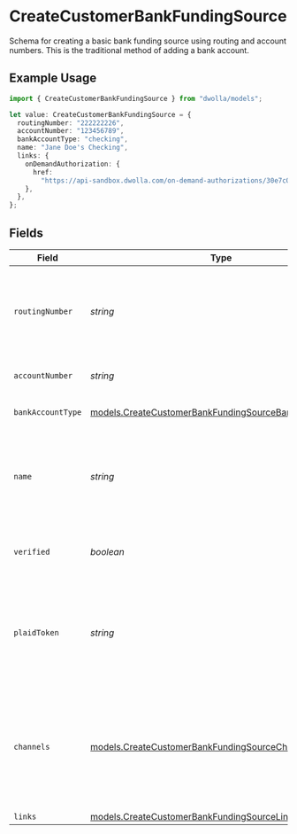 # CreateCustomerBankFundingSource

Schema for creating a basic bank funding source using routing and account numbers. This is the traditional method of adding a bank account.

## Example Usage

```typescript
import { CreateCustomerBankFundingSource } from "dwolla/models";

let value: CreateCustomerBankFundingSource = {
  routingNumber: "222222226",
  accountNumber: "123456789",
  bankAccountType: "checking",
  name: "Jane Doe's Checking",
  links: {
    onDemandAuthorization: {
      href:
        "https://api-sandbox.dwolla.com/on-demand-authorizations/30e7c028-0bdf-e511-80de-0aa34a9b2388",
    },
  },
};
```

## Fields

| Field                                                                                                                | Type                                                                                                                 | Required                                                                                                             | Description                                                                                                          | Example                                                                                                              |
| -------------------------------------------------------------------------------------------------------------------- | -------------------------------------------------------------------------------------------------------------------- | -------------------------------------------------------------------------------------------------------------------- | -------------------------------------------------------------------------------------------------------------------- | -------------------------------------------------------------------------------------------------------------------- |
| `routingNumber`                                                                                                      | *string*                                                                                                             | :heavy_check_mark:                                                                                                   | A bank routing number that identifies a bank or credit union in the U.S.                                             | 222222226                                                                                                            |
| `accountNumber`                                                                                                      | *string*                                                                                                             | :heavy_check_mark:                                                                                                   | The bank account number                                                                                              | 123456789                                                                                                            |
| `bankAccountType`                                                                                                    | [models.CreateCustomerBankFundingSourceBankAccountType](../models/createcustomerbankfundingsourcebankaccounttype.md) | :heavy_check_mark:                                                                                                   | Type of bank account                                                                                                 | checking                                                                                                             |
| `name`                                                                                                               | *string*                                                                                                             | :heavy_check_mark:                                                                                                   | Arbitrary nickname for the funding source. Must be 50 characters or less.                                            | Jane Doe's Checking                                                                                                  |
| `verified`                                                                                                           | *boolean*                                                                                                            | :heavy_minus_sign:                                                                                                   | Use when creating an unverified bank account.                                                                        | false                                                                                                                |
| `plaidToken`                                                                                                         | *string*                                                                                                             | :heavy_minus_sign:                                                                                                   | A processor token obtained from Plaid for adding and verifying a bank                                                |                                                                                                                      |
| `channels`                                                                                                           | [models.CreateCustomerBankFundingSourceChannel](../models/createcustomerbankfundingsourcechannel.md)[]               | :heavy_minus_sign:                                                                                                   | An array containing a list of processing channels. ACH is the default processing channel for bank transfers.         |                                                                                                                      |
| `links`                                                                                                              | [models.CreateCustomerBankFundingSourceLinks](../models/createcustomerbankfundingsourcelinks.md)                     | :heavy_minus_sign:                                                                                                   | N/A                                                                                                                  |                                                                                                                      |